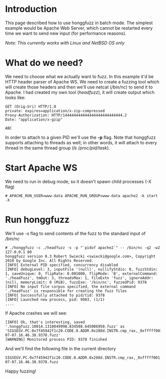 # Introduction #

This page described how to use honggfuzz in batch mode. The simplest example would be Apache Web Server, which cannot be restarted every time we want to send new input (for performance reasons).

_Note: This currently works with Linux and NetBSD OS only_

# What do we need? #

We need to choose what we actually want to fuzz. In this example it'd be HTTP header parser of Apache WS. We need to create a fuzzing tool which will create those headers and then we'll use netcat (_/bin/nc_) to send it to Apache. I had created my own tool (_headfuzz_), it will create output which looks like:

```
GET (Orig-Uri) HTTP/1.0
private: expires=application/x-zip-compressed
Proxy-Authorization: HTTP/144444444444444444444444444.2
Date: "application/x-gzip"

ABC
```

In order to attach to a given PID we'll use the **-p** flag. Note that honggfuzz supports attaching to threads as well; in other words, it will attach to every thread in the same thread group (_ls /proc/pid/task_).

# Start Apache WS #

We need to run in debug mode, so it doesn't spawn child processes (-X flag)

```
# APACHE_RUN_USER=www-data APACHE_RUN_GROUP=www-data apache2 -k start -X
```

# Run honggfuzz #

We'll use _-s_ flag to send contents of the fuzz to the standard input of _/bin/nc_

```
# ./honggfuzz -c ./headfuzz -s -p "`pidof apache2`" -- /bin/nc -q2 -w2 127.0.0.1 80
honggfuzz version 0.3 Robert Swiecki <swiecki@google.com>, Copyright 2010 by Google Inc. All Rights Reserved.
[INFO] External PID specified, concurrency disabled
[INFO] debugLevel: 3, inputFile '(null)', nullifyStdio: 0, fuzzStdin: 1, saveUnique: 0, flipRate: 0.001000, flipMode: 'B', externalCommand: './headfuzz', tmOut: 3, threadsMax: 1, fileExtn 'fuzz', ignoreAddr: (nil), memoryLimit: 0 (MiB), fuzzExe: '/bin/nc', fuzzedPid: 9378
[INFO] No input file corpus specified, the external command './headfuzz' is responsible for creating the fuzz files
[INFO] Successfully attached to pid/tid: 9378
[INFO] Launched new process, pid: 9983, (1/1)
....
```

If Apache crashes we will see:

```
[INFO] Ok, that's interesting, saved '.honggfuzz.10014.1310049998.834508.645006950.fuzz' as 'SIGSEGV.PC.0x7f45942f1c20.CODE.0.ADDR.0x288d.INSTR.cmp_rax,_0xfffff001.2011-07-07.16.46.38.9378.fuzz'
[WARNING] Monitored process PID: 9378 finished
```

And we'll find the following file in the current directory

```
SIGSEGV.PC.0x7f45942f1c20.CODE.0.ADDR.0x288d.INSTR.cmp_rax,_0xfffff001.2011-07-07.16.46.38.9378.fuzz
```

Happy fuzzing!
